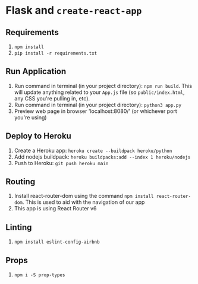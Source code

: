 # Flask and `create-react-app`

## Requirements
1. `npm install`
2. `pip install -r requirements.txt`

## Run Application
1. Run command in terminal (in your project directory): `npm run build`. This will update anything related to your `App.js` file (so `public/index.html`, any CSS you're pulling in, etc).
2. Run command in terminal (in your project directory): `python3 app.py`
3. Preview web page in browser 'localhost:8080/' (or whichever port you're using)

## Deploy to Heroku
1. Create a Heroku app: `heroku create --buildpack heroku/python`
2. Add nodejs buildpack: `heroku buildpacks:add --index 1 heroku/nodejs`
3. Push to Heroku: `git push heroku main`

## Routing
1. Install react-router-dom using the command `npm install react-router-dom`. This is used to aid with the navigation of our app
2. This app is using React Router v6

## Linting
1. `npm install eslint-config-airbnb`

## Props
1. `npm i -S prop-types`